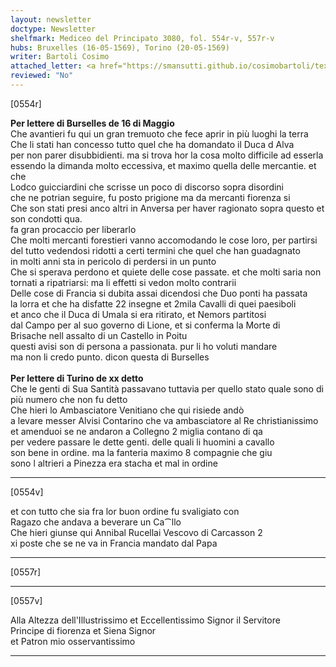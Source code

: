 ```yaml
---
layout: newsletter
doctype: Newsletter
shelfmark: Mediceo del Principato 3080, fol. 554r-v, 557r-v
hubs: Bruxelles (16-05-1569), Torino (20-05-1569)
writer: Bartoli Cosimo
attached_letter: <a href="https://smansutti.github.io/cosimobartoli/texts/TBD/">TBD</a>
reviewed: "No"
---
```


[0554r]  
  
  
<strong>Per lettere di Burselles de 16 di Maggio</strong>  
Che avantieri fu qui un gran tremuoto che fece aprir in più luoghi la terra  
Che li stati han concesso tutto quel che ha domandato il Duca d Alva  
per non parer disubbidienti. ma si trova hor la cosa molto difficile ad esserla  
essendo la dimanda molto eccessiva, et maximo quella delle mercantie. et che  
Lodco guicciardini che scrisse un poco di discorso sopra disordini  
che ne potrian seguire, fu posto prigione ma da mercanti fiorenza si  
Che son stati presi anco altri in Anversa per haver ragionato sopra questo et son condotti qua.  
fa gran procaccio per liberarlo  
Che molti mercanti forestieri vanno accomodando le cose loro, per partirsi  
del tutto vedendosi ridotti a certi termini che quel che han guadagnato  
in molti anni sta in pericolo di perdersi in un punto  
Che si sperava perdono et quiete delle cose passate. et che molti saria non  
tornati a ripatriarsi: ma li effetti si vedon molto contrarii  
Delle cose di Francia si dubita assai dicendosi che Duo ponti ha passata  
la lorra et che ha disfatte 22 insegne et 2mila Cavalli di quei paesiboli  
et anco che il Duca di Umala si era ritirato, et Nemors partitosi  
dal Campo per al suo governo di Lione, et si conferma la Morte di  
Brisache nell assalto di un Castello in Poitu  
questi avisi son di persona a passionata. pur li ho voluti mandare  
ma non li credo punto. dicon questa di Burselles  
<br/><strong>Per lettere di Turino de xx detto</strong>  
Che le genti di Sua Santità passavano tuttavia per quello stato quale sono di  
più numero che non fu detto  
Che hieri lo Ambasciatore Venitiano che qui risiede andò  
a levare messer Alvisi Contarino che va ambasciatore al Re christianissimo  
et amenduoi se ne andaron a Collegno 2 miglia contano di qa  
per vedere passare le dette genti. delle quali li huomini a cavallo  
son bene in ordine. ma la fanteria maximo 8 compagnie che giu  
sono l altrieri a Pinezza era stacha et mal in ordine  
  
---  

[0554v]  
  
  
et con tutto che sia fra lor buon ordine fu svaligiato con  
Ragazo che andava a beverare un Ca⁀llo  
Che hieri giunse qui Annibal Rucellai Vescovo di Carcasson 2  
xi poste che se ne va in Francia mandato dal Papa  
  
---  

[0557r]  
  
  
  
---  

[0557v]  
  
  
Alla Altezza dell'Illustrissimo et Eccellentissimo Signor il Servitore  
Principe di fiorenza et Siena Signor  
et Patron mio osservantissimo  
  
---  

